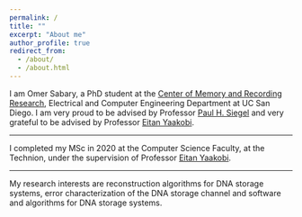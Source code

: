 ```yaml
---
permalink: /
title: ""
excerpt: "About me"
author_profile: true
redirect_from: 
  - /about/
  - /about.html
---
```


I am Omer Sabary, a PhD student at the [Center of Memory and Recording Research](https://cmrr.ucsd.edu/), Electrical and Computer Engineering Department at UC San Diego. 
I am very proud to be advised by Professor [Paul H. Siegel](http://cmrr-star.ucsd.edu/psiegel/) and very grateful to be advised by Professor [Eitan Yaakobi](http://yaakobi.net.technion.ac.il/). 

---

I completed my MSc in 2020 at the Computer Science Faculty, at the Technion, under the supervision of Professor [Eitan Yaakobi](http://yaakobi.net.technion.ac.il/).

---

My research interests are reconstruction algorithms for DNA storage systems, error characterization of the DNA storage channel and software and algorithms for DNA storage systems.



